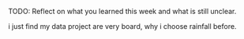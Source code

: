 TODO: Reflect on what you learned this week and what is still unclear.

i just find my data project are very board, why i choose rainfall before.
